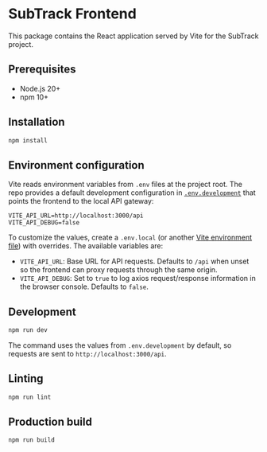 # SubTrack Frontend

This package contains the React application served by Vite for the SubTrack project.

## Prerequisites

- Node.js 20+
- npm 10+

## Installation

```bash
npm install
```

## Environment configuration

Vite reads environment variables from `.env` files at the project root. The repo provides a default development configuration in [`.env.development`](./.env.development) that points the frontend to the local API gateway:

```
VITE_API_URL=http://localhost:3000/api
VITE_API_DEBUG=false
```

To customize the values, create a `.env.local` (or another [Vite environment file](https://vitejs.dev/guide/env-and-mode.html#env-files)) with overrides. The available variables are:

- `VITE_API_URL`: Base URL for API requests. Defaults to `/api` when unset so the frontend can proxy requests through the same origin.
- `VITE_API_DEBUG`: Set to `true` to log axios request/response information in the browser console. Defaults to `false`.

## Development

```bash
npm run dev
```

The command uses the values from `.env.development` by default, so requests are sent to `http://localhost:3000/api`.

## Linting

```bash
npm run lint
```

## Production build

```bash
npm run build
```
